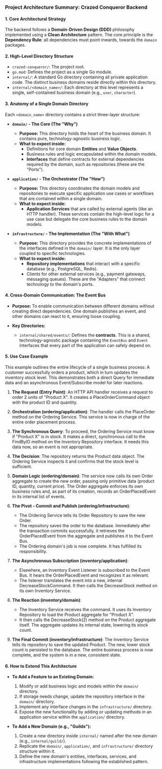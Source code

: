 ### Project Architecture Summary: Crazed Conqueror Backend

#### 1. Core Architectural Strategy

The backend follows a **Domain-Driven Design (DDD)** philosophy implemented using a **Clean Architecture** pattern. The core principle is the **Dependency Rule**: all dependencies must point inwards, towards the `domain` packages.

#### 2. High-Level Directory Structure

*   `crazed-conqueror/`: The project root.
*   `go.mod`: Defines the project as a single Go module.
*   `internal/`: A standard Go directory containing all private application code. The distinct business domains reside directly within this directory.
*   `internal/<domain_name>/`: Each directory at this level represents a single, self-contained business domain (e.g., `user`, `character`).

#### 3. Anatomy of a Single Domain Directory

Each `<domain_name>` directory contains a strict three-layer structure:

*   **`domain/` - The Core (The "Why")**
    *   **Purpose:** This directory holds the heart of the business domain. It contains pure, technology-agnostic business logic.
    *   **What to expect inside:**
        *   Definitions for core domain **Entities** and **Value Objects**.
        *   Business rules and logic encapsulated within the domain models.
        *   **Interfaces** that define contracts for external dependencies required by the domain, such as repositories (these are the "Ports").

*   **`application/` - The Orchestrator (The "How")**
    *   **Purpose:** This directory coordinates the domain models and repositories to execute specific application use cases or workflows that are contained within a single domain.
    *   **What to expect inside:**
        *   **Application Services** that are called by external agents (like an HTTP handler). These services contain the high-level logic for a use case but delegate the core business rules to the domain models.

*   **`infrastructure/` - The Implementation (The "With What")**
    *   **Purpose:** This directory provides the concrete implementations of the interfaces defined in the `domain/` layer. It is the only layer coupled to specific technologies.
    *   **What to expect inside:**
        *   **Repository implementations** that interact with a specific database (e.g., PostgreSQL, Redis).
        *   Clients for other external services (e.g., payment gateways, messaging queues). These are the "Adapters" that connect technology to the domain's ports.

#### 4. Cross-Domain Communication: The Event Bus

*   **Purpose:** To enable communication between different domains without creating direct dependencies. One domain publishes an event, and other domains can react to it, ensuring loose coupling.

*   **Key Directories:**
    *   `internal/shared/events/`: Defines the **contracts**. This is a shared, technology-agnostic package containing the `EventBus` and `Event` interfaces that every part of the application can safely depend on.

#### 5. Use Case Example

This example outlines the entire lifecycle of a single business process: A customer successfully orders a product, which
in turn updates the inventory stock level. This demonstrates both a direct Query for immediate data and an asynchronous
Event/Subscribe model for later reactions.

1. **The Request (Entry Point)**: An HTTP API handler receives a request to order 2 units of "Product X". It creates a
   PlaceOrderCommand object with the product ID and quantity.

2. **Orchestration (ordering/application)**: The handler calls the PlaceOrder method on the Ordering Service. This
   service
   is now in charge of the entire order placement process.

3. **The Synchronous Query**: To proceed, the Ordering Service must know if "Product X" is in stock. It makes a direct,
   synchronous call to the FindByID method on the Inventory Repository interface. It needs this data now, so an event is
   not appropriate.

4. **The Decision**: The repository returns the Product data object. The Ordering Service inspects it and confirms that
   the
   stock level is sufficient.

5. **Domain Logic (ordering/domain)**: The service now calls its own Order aggregate to create the new order, passing
   only
   primitive data (product ID, quantity, current price). The Order aggregate enforces its own business rules and, as
   part
   of its creation, records an OrderPlacedEvent in its internal list of events.

6. **The Pivot - Commit and Publish (ordering/infrastructure)**:
    * The Ordering Service tells its Order Repository to save the new Order.
    * The repository saves the order to the database. Immediately after the transaction commits successfully, it
      retrieves
      the OrderPlacedEvent from the aggregate and publishes it to the Event Bus.
    * The Ordering domain's job is now complete. It has fulfilled its responsibility.

7. **The Asynchronous Subscription (inventory/application)**:
    * Elsewhere, an Inventory Event Listener is subscribed to the Event Bus. It hears the OrderPlacedEvent and
      recognizes
      it as relevant.
    * The listener translates the event into a new, internal DecreaseStockCommand. It then calls the DecreaseStock
      method
      on its own Inventory Service.

8. **The Reaction (inventory/domain)**:
    * The Inventory Service receives the command. It uses its Inventory Repository to load the Product aggregate for
      "Product X".
    * It then calls the DecreaseStock(2) method on the Product aggregate itself. The aggregate updates its internal
      state,
      lowering its stock count.

9. **The Final Commit (inventory/infrastructure)**: The Inventory Service tells its repository to save the updated
   Product.
   The new, lower stock count is persisted to the database. The entire business process is now complete, and the system
   is
   in a new, consistent state.

#### 6. How to Extend This Architecture

*   **To Add a Feature to an Existing Domain:**
    1.  Modify or add business logic and models within the `domain/` directory.
    2.  If storage needs change, update the repository interface in the `domain/` directory.
    3.  Implement any interface changes in the `infrastructure/` directory.
    4.  Expose the new functionality by adding or updating methods in an application service within the `application/` directory.

*   **To Add a New Domain (e.g., "Guilds"):**
    1.  Create a new directory inside `internal/` named after the new domain (e.g., `internal/guild/`).
    2.  Replicate the `domain/`, `application/`, and `infrastructure/` directory structure within it.
    3.  Define the new domain's entities, interfaces, services, and infrastructure implementations following the established pattern.